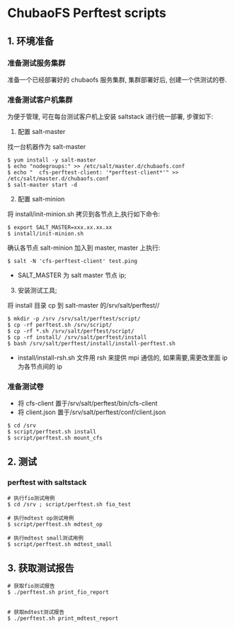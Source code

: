 # ChubaoFS Perftest scripts

## 1. 环境准备

### 准备测试服务集群

准备一个已经部署好的 chubaofs 服务集群, 集群部署好后, 创建一个供测试的卷.

### 准备测试客户机集群

为便于管理, 可在每台测试客户机上安装 saltstack 进行统一部署, 步骤如下:

1. 配置 salt-master

找一台机器作为 salt-master

```shell
$ yum install -y salt-master
$ echo "nodegroups:" >> /etc/salt/master.d/chubaofs.conf
$ echo "  cfs-perftest-client: '*perftest-client*'" >> /etc/salt/master.d/chubaofs.conf
$ salt-master start -d

```

2. 配置 salt-minion

将 install/init-minion.sh 拷贝到各节点上,执行如下命令:

```shell
$ export SALT_MASTER=xxx.xx.xx.xx
$ install/init-minion.sh

```

确认各节点 salt-minion 加入到 master, master 上执行:

```shell
$ salt -N 'cfs-perftest-client' test.ping
```

- SALT_MASTER 为 salt master 节点 ip;

3. 安装测试工具;

将 install 目录 cp 到 salt-master 的/srv/salt/perftest//

```shell
$ mkdir -p /srv /srv/salt/perftest/script/
$ cp -rf perftest.sh /srv/script/
$ cp -rf *.sh /srv/salt/perftest/script/
$ cp -rf install/ /srv/salt/perftest/install
$ bash /srv/salt/perftest/install/install-perftest.sh

```

- install/install-rsh.sh 文件用 rsh 来提供 mpi 通信的, 如果需要,需更改里面 ip 为各节点间的 ip

### 准备测试卷

- 将 cfs-client 置于/srv/salt/perftest/bin/cfs-client
- 将 client.json 置于/srv/salt/perftest/conf/client.json

```shell
$ cd /srv
$ script/perftest.sh install
$ script/perftest.sh mount_cfs

```

## 2. 测试

### perftest with saltstack

```shell
# 执行fio测试用例
$ cd /srv ; script/perftest.sh fio_test

# 执行mdtest op测试用例
$ script/perftest.sh mdtest_op

# 执行mdtest small测试用例
$ script/perftest.sh mdtest_small
```

## 3. 获取测试报告

```shell
# 获取fio测试报告
$ ./perftest.sh print_fio_report


# 获取mdtest测试报告
$ ./perftest.sh print_mdtest_report

```
